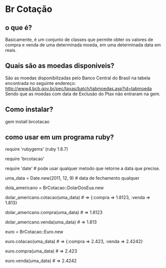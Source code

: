 # Br Cotação

## o que é?

Basicamente, é um conjunto de classes que permite obter os valores de compra e venda de uma determinada moeda, em uma determinada data em reais.

## Quais são as moedas disponiveis?

São as moedas disponibilizadas pelo Banco Central do Brasil na tabela encontrada no seguinte endereço: http://www4.bcb.gov.br/pec/taxas/batch/tabmoedas.asp?id=tabmoeda
Sendo que as moedas com data de Exclusão do Ptax não entraram na gem.

## Como instalar?

gem install brcotacao

## como usar em um programa ruby?

require 'rubygems' (ruby 1.8.7)

require 'brcotacao'

require 'date' # pode usar qualquer metodo que retorne a data que precise.

uma_data = Date.new(2011, 12, 9) # data de fechamento qualquer

dola_americano = BrCotacao::DolarDosEua.new


dolar_americano.cotacao(uma_data) # => {:compra => 1.8123, :venda => 1.813}

dolar_americano.compra(uma_data)  # => 1.8123

dolar_americano.venda(uma_data)   # => 1.813


euro           = BrCotacao::Euro.new

euro.cotacao(uma_data) # => {:compra => 2.423, :venda => 2.4242}

euro.compra(uma_data)  # => 2.423

euro.venda(uma_data)   # => 2.4242
